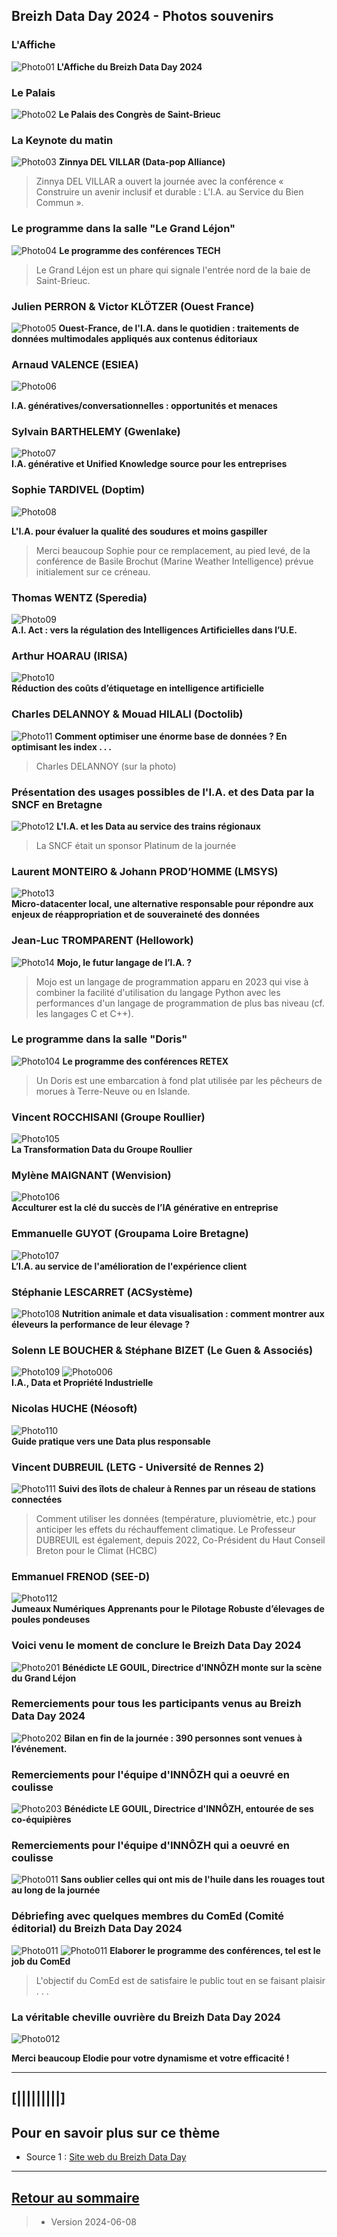 ## Breizh Data Day 2024 - Photos souvenirs

### L'Affiche 
![Photo01](../illustrim/02_Affiche-BDD2024.jpg)
**L'Affiche du Breizh Data Day 2024**
>

### Le Palais
![Photo02](../illustrim/Photos/BDD2024/01_Facade_Palais_Congres.jpg)
**Le Palais des Congrès de Saint-Brieuc**
>

### La Keynote du matin
![Photo03](../illustrim/Photos/BDD2024/03_Amphi_Keynote-matin-03R.gif)
**Zinnya DEL VILLAR (Data-pop Alliance)**
>Zinnya DEL VILLAR a ouvert la journée avec la conférence « Construire un avenir inclusif et durable : L'I.A. au Service du Bien Commun ».


### Le programme dans la salle "Le Grand Léjon"
![Photo04](../illustrim/Photos/BDD2024/02_Programme-BDD2024-GrandLejon.jpg)
**Le programme des conférences TECH**
> Le Grand Léjon est un phare qui signale l'entrée nord de la baie de Saint-Brieuc.


### Julien PERRON & Victor KLÖTZER (Ouest France)
![Photo05](../illustrim/Photos/BDD2024/08_Amphi_Conf_Ouest-France-01.png)
**Ouest-France, de l'I.A. dans le quotidien : traitements de données multimodales appliqués aux contenus éditoriaux**
> 

### Arnaud VALENCE (ESIEA) 
![Photo06](../illustrim/Photos/BDD2024/02_Amphi_ESIEA_Arnaud-Valence-06.gif) 

**I.A. génératives/conversationnelles : opportunités et menaces** 
>  


### Sylvain BARTHELEMY (Gwenlake)
![Photo07](../illustrim/Photos/BDD2024/04_Amphi_Gwenlake_Sylvain-Barthelemy-01R.gif)  
**I.A. générative et Unified Knowledge source pour les entreprises** 
> 


###  Sophie TARDIVEL (Doptim) 
![Photo08](../illustrim/Photos/BDD2024/05_Amphi_Conf_Doptim_S-Tardivel-05.jpg) 

**L'I.A. pour évaluer la qualité des soudures et moins gaspiller**
> Merci beaucoup Sophie pour ce remplacement, au pied levé, de la conférence de Basile Brochut (Marine Weather Intelligence) prévue initialement sur ce créneau.
> 

### Thomas WENTZ (Speredia)
![Photo09](../illustrim/Photos/BDD2024/07_Amphi_Conf_Speredia-01.png)  
**A.I. Act : vers la régulation des Intelligences Artificielles dans l’U.E.** 
> 

### Arthur HOARAU (IRISA)
![Photo10](../illustrim/Photos/BDD2024/04_Amphi_Conf_IRISA-01.png)  
**Réduction des coûts d’étiquetage en intelligence artificielle** 
> 

### Charles DELANNOY & Mouad HILALI (Doctolib)
![Photo11](../illustrim/Photos/BDD2024/06_Amphi_Conf_Doctolib-02.jpg)
**Comment optimiser une énorme base de données ? En optimisant les index . . .**
> Charles DELANNOY (sur la photo)


### Présentation des usages possibles de l'I.A. et des Data par la SNCF en Bretagne
![Photo12](../illustrim/Photos/BDD2024/20_Amphi_Conf_SNCF-02.jpg)
**L'I.A. et les Data au service des trains régionaux**
 >La SNCF était un sponsor Platinum de la journée

### Laurent MONTEIRO & Johann PROD’HOMME (LMSYS)
![Photo13](../illustrim/Photos/BDD2024/09_Amphi_Conf_LMSYS_Monteiro-Prodhomme-01.jpg)  
**Micro-datacenter local, une alternative responsable pour répondre aux enjeux
de réappropriation et de souveraineté des données** 
>

### Jean-Luc TROMPARENT (Hellowork)
![Photo14](../illustrim/Photos/BDD2024/10_Amphi_Conf_Mojo_Tromparent-02.jpg)
**Mojo, le futur langage de l’I.A. ?**
> Mojo est un langage de programmation apparu en 2023 qui vise à combiner la facilité d'utilisation du langage Python avec les performances d'un langage de programmation de plus bas niveau (cf. les langages C et C++).

### Le programme dans la salle "Doris"
![Photo104](../illustrim/Photos/BDD2024/02_Programme-BDD2024-Doris.jpg)
**Le programme des conférences RETEX**
> Un Doris est une embarcation à fond plat utilisée par les pêcheurs de morues à Terre-Neuve ou en Islande.

### Vincent ROCCHISANI (Groupe Roullier)
![Photo105](../illustrim/Photos/BDD2024/09_Doris_Conf_Groupe-Roullier-01.png)  
**La Transformation Data du Groupe Roullier** 
> 

### Mylène MAIGNANT (Wenvision)
![Photo106](../illustrim/Photos/BDD2024/09_Doris_Wenvision-06RRR.gif)  
**Acculturer est la clé du succès de l’IA générative en entreprise** 
> 

### Emmanuelle GUYOT (Groupama Loire Bretagne)
![Photo107](../illustrim/Photos/BDD2024/09_Doris_Conf_Groupama-02RRR.gif)  
**L’I.A. au service de l'amélioration de l'expérience client** 
> 




### Stéphanie LESCARRET (ACSystème)
![Photo108](../illustrim/Photos/BDD2024/09_Doris_Conf_ACSysteme-01.png)
**Nutrition animale et data visualisation : comment montrer aux éleveurs la
performance de leur élevage ?**
>

### Solenn LE BOUCHER & Stéphane BIZET (Le Guen & Associés)
![Photo109](../illustrim/Photos/BDD2024/09_Doris_LeGuenetAss_Solen-Le-Boucher-0R.gif)  ![Photo006](../illustrim/Photos/BDD2024/09_Doris_LeGuenetAss_StephaneBizetjpg.jpg)  
**I.A., Data et Propriété Industrielle** 
> 


### Nicolas HUCHE  (Néosoft)
![Photo110](../illustrim/Photos/BDD2024/09_Doris_Conf_NeoSoft-01RR.gif)  
**Guide pratique vers une Data plus responsable** 
>

### Vincent DUBREUIL (LETG - Université de Rennes 2)
![Photo111](../illustrim/Photos/BDD2024/09_Doris_Conf_UR2-LETG-01.png)
**Suivi des îlots de chaleur à Rennes par un réseau de stations connectées**
> Comment utiliser les données (température, pluviomètrie, etc.) pour anticiper les effets du réchauffement climatique.
> Le Professeur DUBREUIL est également, depuis 2022, Co-Président du Haut Conseil Breton pour le Climat (HCBC)

### Emmanuel FRENOD  (SEE-D)
![Photo112](../illustrim/Photos/BDD2024/07_Doros_Conf_SEE-D_EmmanuelFrenod-02.jpg)  
**Jumeaux Numériques Apprenants pour le Pilotage Robuste d’élevages de poules pondeuses** 
>

### Voici venu le moment de conclure le Breizh Data Day 2024
![Photo201](../illustrim/Photos/BDD2024/99-orga_staff-000.jpg)
**Bénédicte LE GOUIL, Directrice d'INNÔZH monte sur la scène du Grand Léjon**

### Remerciements pour tous les participants venus au Breizh Data Day 2024
![Photo202](../illustrim/Photos/BDD2024/99_orga-00.png)
**Bilan en fin de la journée : 390 personnes sont venues à l’événement.**
>

### Remerciements pour l'équipe d'INNÔZH qui a oeuvré en coulisse 
![Photo203](../illustrim/Photos/BDD2024/99-orga_staff-003.jpg)
**Bénédicte LE GOUIL, Directrice d'INNÔZH, entourée de ses co-équipières**
>

### Remerciements pour l'équipe d'INNÔZH qui a oeuvré en coulisse 
![Photo011](../illustrim/Photos/BDD2024/99-orga_staff-xxx.jpg)
**Sans oublier celles qui ont mis de l'huile dans les rouages tout au long de la journée**
>


### Débriefing avec quelques membres du ComEd (Comité éditorial) du Breizh Data Day 2024 
![Photo011](../illustrim/Photos/BDD2024/99-orga_staff-001.jpg)
![Photo011](../illustrim/Photos/BDD2024/99-orga_staff-002.jpg)
**Elaborer le programme des conférences, tel est le job du ComEd** 
>L'objectif du ComEd est de satisfaire le public tout en se faisant plaisir . . .

>

### La véritable cheville ouvrière du Breizh Data Day 2024
![Photo012](../illustrim/Photos/BDD2024/99_orga_Elodie_Leang.jpg)
>
**Merci beaucoup Elodie pour votre dynamisme et votre efficacité !**
>
>


---

## [|||||||||] 
>
## Pour en savoir plus sur ce thème

- Source 1 : [Site web du Breizh Data Day](https://breizhdataday.innozh.fr/)

---

## [Retour au sommaire](https://dcn-prof.github.io/breizhdataclub/)
  
>

>  *  Version 2024-06-08
